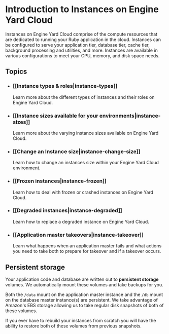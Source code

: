 # Introduction to Instances on Engine Yard Cloud

Instances on Engine Yard Cloud comprise of the compute resources that are dedicated to running
your Ruby application in the cloud.  Instances can be configured to serve your 
application tier, database tier, cache tier, background processing and utilities, 
and more.  Instances are available in various configurations to 
meet your CPU, memory, and disk space needs.  


## Topics

* ### [[Instance types & roles|instance-types]]
  Learn more about the different types of instances and their roles on Engine Yard Cloud.

* ### [[Instance sizes available for your environments|instance-sizes]]
  Learn more about the varying instance sizes available on Engine Yard Cloud.
  
* ### [[Change an Instance size|instance-change-size]]
  Learn how to change an instances size within your Engine Yard Cloud environment.
  
* ### [[Frozen instances|instance-frozen]]
  Learn how to deal with frozen or crashed instances on Engine Yard Cloud.

* ### [[Degraded instances|instance-degraded]]
  Learn how to replace a degraded instance on Engine Yard Cloud.

* ### [[Application master takeovers|instance-takeover]]
  Learn what happens when an application master fails and what actions you need to take both to prepare for takeover and if a takeover occurs.

## Persistent storage
Your application code and database are written out to **persistent storage** 
volumes. We automatically mount these volumes and take backups for you.

Both the `/data` mount on the application master instance and the `/db` mount on the database 
master instance(s) are persistent. We take advantage of Amazon's EBS storage allowing us to 
take regular disk snapshots of both of these volumes. 

If you ever have to rebuild your instances from scratch you will have the ability to restore 
both of these volumes from previous snapshots.
